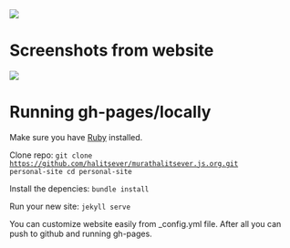 <img src="https://img.shields.io/website-up-down-green-red/http/murathalitsever.js.org">
<h1>Screenshots from website</h1>
<img src="https://i.ibb.co/Ks94Nrj/Ekran-g-r-nt-s-2022-04-21-010835.png">

<h1>Running gh-pages/locally</h1>


Make sure you have <a href="https://www.ruby-lang.org/en/documentation/installation/">Ruby</a> installed.

Clone repo:
<code>git clone https://github.com/halitsever/murathalitsever.js.org.git personal-site
cd personal-site
</code>

Install the depencies:
<code>bundle install</code>

Run your new site:
<code>jekyll serve</code>

You can customize website easily from _config.yml file. After all you can push to github and running gh-pages.
